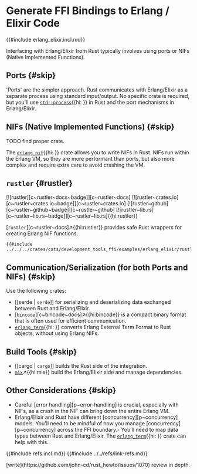 # Generate FFI Bindings to Erlang / Elixir Code

{{#include erlang_elixir.incl.md}}

Interfacing with Erlang/Elixir from Rust typically involves using ports or NIFs (Native Implemented Functions).

## Ports {#skip}

'Ports' are the simpler approach. Rust communicates with Erlang/Elixir as a separate process using standard input/output. No specific crate is required, but you'll use [`std::process`]( ){{hi: }} in Rust and the port mechanisms in Erlang/Elixir.

## NIFs (Native Implemented Functions) {#skip}

TODO find proper crate.

The [`erlang_nif`]( ){{hi: }} crate allows you to write NIFs in Rust. NIFs run within the Erlang VM, so they are more performant than ports, but also more complex and require extra care to avoid crashing the VM.

## `rustler` {#rustler}

[![rustler][c~rustler~docs~badge]][c~rustler~docs] [![rustler~crates.io][c~rustler~crates.io~badge]][c~rustler~crates.io] [![rustler~github][c~rustler~github~badge]][c~rustler~github] [![rustler~lib.rs][c~rustler~lib.rs~badge]][c~rustler~lib.rs]{{hi:rustler}}

[`rustler`][c~rustler~docs]↗{{hi:rustler}} provides safe Rust wrappers for creating Erlang NIF functions.

```rust,editable
{{#include ../../../crates/cats/development_tools_ffi/examples/erlang_elixir/rustler.rs:example}}
```

## Communication/Serialization (for both Ports and NIFs) {#skip}

Use the following crates:

- [[serde | `serde`]] for serializing and deserializing data exchanged between Rust and Erlang/Elixir.
- [`bincode`][c~bincode~docs]↗{{hi:bincode}} is a compact binary format that is often used for efficient communication.
- [`erlang_term`]( ){{hi: }} converts Erlang External Term Format to Rust objects, without using Erlang NIFs.

## Build Tools {#skip}

- [[cargo | `cargo`]] builds the Rust side of the integration.
- [`mix`](https://hexdocs.pm/mix/1.18.4/Mix.html)↗{{hi:mix}} build the Erlang/Elixir side and manage dependencies.

## Other Considerations {#skip}

- Careful [error handling][p~error-handling] is crucial, especially with NIFs, as a crash in the NIF can bring down the entire Erlang VM.
- Erlang/Elixir and Rust have different [concurrency][p~concurrency] models. You'll need to be mindful of how you manage [concurrency][p~concurrency] across the FFI boundary.- You'll need to map data types between Rust and Erlang/Elixir. The [`erlang_term`]( ){{hi: }} crate can help with this.

{{#include refs.incl.md}}
{{#include ../../refs/link-refs.md}}

<div class="hidden">
[write](https://github.com/john-cd/rust_howto/issues/1070)
review in depth.
</div>
